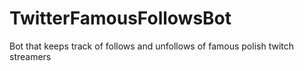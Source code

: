 # TwitterFamousFollowsBot
Bot that keeps track of follows and unfollows of famous polish twitch streamers
